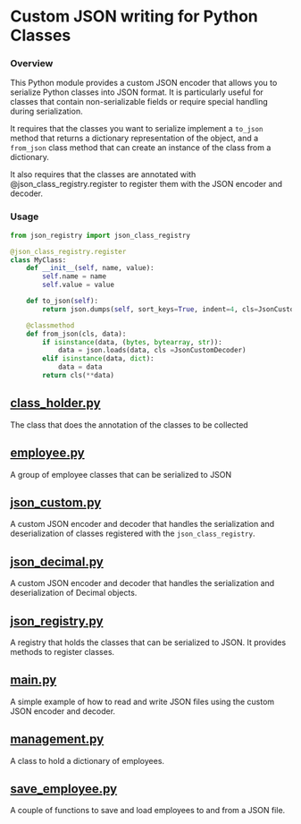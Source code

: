 # Custom JSON writing for Python Classes
### Overview
This Python module provides a custom JSON encoder that allows you to serialize Python classes into JSON format. It is
particularly useful for classes that contain non-serializable fields or require special handling during serialization.

It requires that the classes you want to serialize implement a `to_json` method that returns a dictionary representation
of the object, and a `from_json` class method that can create an instance of the class from a dictionary.

It also requires that the classes are annotated with @json_class_registry.register to register them with the JSON 
encoder and decoder.

### Usage

```python
from json_registry import json_class_registry

@json_class_registry.register
class MyClass:
    def __init__(self, name, value):
        self.name = name
        self.value = value

    def to_json(self):
        return json.dumps(self, sort_keys=True, indent=4, cls=JsonCustomEncoder)

    @classmethod
    def from_json(cls, data):
        if isinstance(data, (bytes, bytearray, str)):
            data = json.loads(data, cls =JsonCustomDecoder)
        elif isinstance(data, dict):
            data = data
        return cls(**data)
```


## [class_holder.py](class_holder.py)
The class that does the annotation of the classes to be collected

## [employee.py](employee.py)
A group of employee classes that can be serialized to JSON

## [json_custom.py](json_custom.py)
A custom JSON encoder and decoder that handles the serialization and deserialization of classes registered with the
`json_class_registry`.

## [json_decimal.py](json_decimal.py)
A custom JSON encoder and decoder that handles the serialization and deserialization of Decimal objects.

## [json_registry.py](json_registry.py)
A registry that holds the classes that can be serialized to JSON. It provides methods to register classes.

## [main.py](main.py)
A simple example of how to read and write JSON files using the custom JSON encoder and decoder.

## [management.py](management.py)
A class to hold a dictionary of employees.

## [save_employee.py](save_employee.py)
A couple of functions to save and load employees to and from a JSON file.
